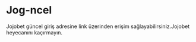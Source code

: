 # Jog-ncel
Jojobet güncel giriş adresine link üzerinden erişim sağlayabilirsiniz.Jojobet heyecanını kaçırmayın.
